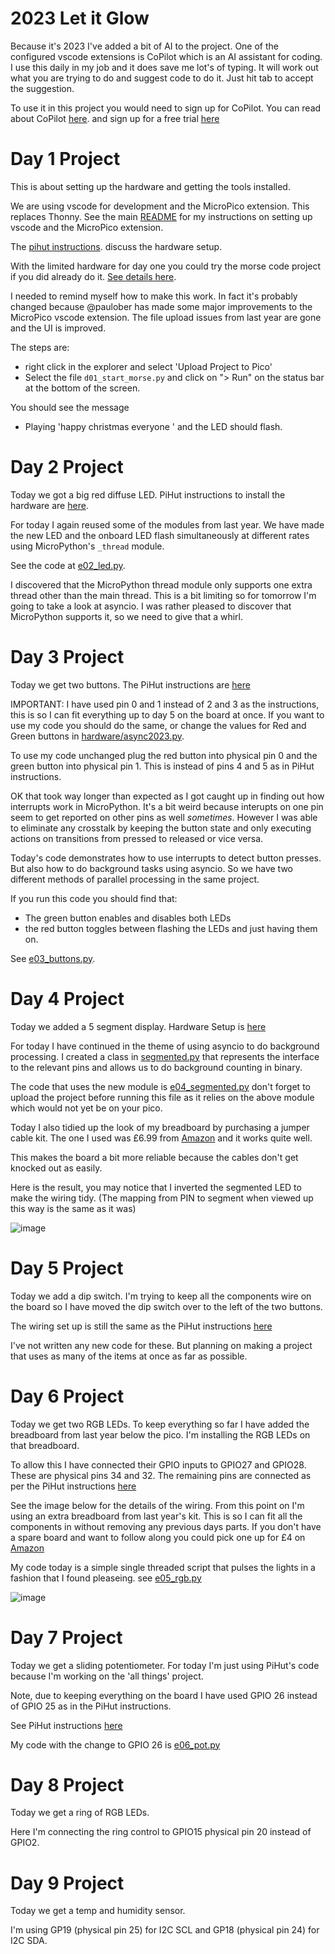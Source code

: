2023 Let it Glow
================

Because it's 2023 I've added a bit of AI to the project. One of the configured
vscode extensions is CoPilot which is an AI assistant for coding. I use this
daily in my job and it does save me lot's of typing. It will work out
what you are trying to do and suggest code to do it. Just hit tab to accept the
suggestion.

To use it in this project you would need to sign up for CoPilot. You can read
about CoPilot
[here](https://code.visualstudio.com/blogs/2023/03/30/vscode-copilot).
and sign up for a free trial
[here](https://docs.github.com/en/copilot/using-github-copilot/getting-started-with-github-copilot?tool=vimneovim)

# Day 1 Project

This is about setting up the hardware and getting the tools installed.

We are using vscode for development and the MicroPico extension.
This replaces Thonny. See the main [README](README.md) for my instructions
on setting up vscode and the MicroPico extension.

The [pihut instructions](https://thepihut.com/blogs/raspberry-pi-tutorials/maker-advent-calendar-day-1-getting-started).
discuss the hardware setup.

With the limited hardware for day one you could try the morse code project
if you did already do it. [See details here](README2022.md#day-1-project).

I needed to remind myself how to make this work. In fact it's probably changed
because @paulober has made some major improvements to the MicroPico vscode
extension. The file upload issues from last year are gone and the UI is
improved.

The steps are:

- right click in the explorer and select 'Upload Project to Pico'
- Select the file `d01_start_morse.py` and click on "> Run" on the status bar
  at the bottom of the screen.

You should see the message
- Playing 'happy christmas everyone   '
and the LED should flash.

# Day 2 Project

Today we got a big red diffuse LED.
PiHut instructions to install the hardware are
[here](https://thepihut.com/blogs/raspberry-pi-tutorials/let-it-glow-maker-advent-calendar-day-2-lighting-leds).

For today I again reused some of the modules from last year. We have made the
new LED and the onboard LED flash simultaneously at different rates using
MicroPython's `_thread` module.

See the code at [e02_led.py](e02_led.py).

I discovered that the MicroPython thread module only supports one extra thread
other than the main thread. This is a bit limiting so for tomorrow I'm going to
take a look at asyncio. I was rather pleased to discover that MicroPython supports it,
so we need to give that a whirl.

# Day 3 Project
Today we get two buttons. The PiHut instructions are
[here](https://thepihut.com/blogs/raspberry-pi-tutorials/let-it-glow-maker-advent-calendar-day-3-incredible-inputs)

IMPORTANT: I have used pin 0 and 1 instead of 2 and 3 as the instructions,
this is so I can fit everything up to day 5 on the board at once. If you want
to use my code you should do the same, or change the values for Red and
Green buttons in [hardware/async2023.py](hardware/async2023.py).

To use my code unchanged plug the red button into physical pin 0 and the green button
into physical pin 1. This is instead of pins 4 and 5 as in PiHut instructions.

OK that took way longer than expected as I got caught up in finding out
how interrupts work in MicroPython. It's a bit weird because interupts on
one pin seem to get reported on other pins as well *sometimes*. However I was
able to eliminate any crosstalk by keeping the button state and only executing
actions on transitions from pressed to released or vice versa.

Today's code demonstrates how to use interrupts to detect button presses. But
also how to do background tasks using asyncio. So we have two different methods
of parallel processing in the same project.

If you run this code you should find that:

- The green button enables and disables both LEDs
- the red button toggles between flashing the LEDs and just having them on.


See [e03_buttons.py](e03_buttons.py).

# Day 4 Project
Today we added a 5 segment display. Hardware Setup is
[here](https://thepihut.com/blogs/raspberry-pi-tutorials/let-it-glow-maker-advent-calendar-day-4-brilliant-bar-graphs)

For today I have continued in the theme of using asyncio to do
background processing. I created a class in [segmented.py](asyn/segmented.py)
that represents the interface to the relevant pins and allows us to
do background counting in binary.

The code that uses the new module is [e04_segmented.py](e04_segmented.py) don't
forget to upload the project before running this file as it relies on the
above module which would not yet be on your pico.

Today I also tidied up the look of my breadboard by purchasing a jumper
cable kit. The one I used was £6.99 from
[Amazon](https://www.amazon.co.uk/dp/B08PF2W1RF?psc=1&ref=ppx_yo2ov_dt_b_product_details)
and it works quite well.

This makes the board a bit more reliable because the cables don't get knocked out as
easily.

Here is the result, you may notice that I inverted the segmented LED to make the wiring
tidy. (The mapping from PIN to segment when viewed up this way is the same as it was)

![image](https://github.com/gilesknap/pico-xmas/assets/964827/46e64c0b-d565-4e86-ac5d-ab2e23c94b1d)

# Day 5 Project
Today we add a dip switch. I'm trying to keep all the components wire on the
board so I have moved the dip switch over to the left of the two buttons.

The wiring set up is still the same as the PiHut instructions
[here](https://thepihut.com/blogs/raspberry-pi-tutorials/let-it-glow-maker-advent-calendar-day-5-switch-the-dip)

I've not written any new code for these. But planning on making a project that
uses as many of the items at once as far as possible.

# Day 6 Project
Today we get two RGB LEDs. To keep everything so far I have added the breadboard
from last year below the pico. I'm installing the RGB LEDs on that breadboard.

To allow this I have connected their GPIO inputs to GPIO27 and GPIO28. These
are physical pins 34 and 32. The remaining pins are connected as per the PiHut
instructions
[here](https://thepihut.com/blogs/raspberry-pi-tutorials/let-it-glow-maker-advent-calendar-day-6-see-the-rgb)

See the image below for the details of the wiring. From this point on I'm using an
extra breadboard from last year's kit. This is so I can fit all the components in
without removing any previous days parts. If you don't have a spare board and
want to follow along you could pick one up for £4 on
[Amazon](https://www.amazon.co.uk/400-Point-Solderless-PCB-Breadboard/dp/B013EW663K/ref=sr_1_18?keywords=breadboard&qid=1702119593&sr=8-18)

My code today is a simple single threaded script that pulses the lights
in a fashion that I found pleaseing. see [e05_rgb.py](e05_rgb.py)

![image](https://github.com/gilesknap/pico-xmas/assets/964827/1ecd304d-c378-47de-8994-b300e753e157)

# Day 7 Project
Today we get a sliding potentiometer. For today I'm just using PiHut's
code because I'm working on the 'all things' project.

Note, due to keeping everything on the board I have used GPIO 26 instead of
GPIO 25 as in the PiHut instructions.

See PiHut instructions
[here](https://thepihut.com/blogs/raspberry-pi-tutorials/let-it-glow-maker-advent-calendar-day-7-time-to-slide)

My code with the change to GPIO 26 is [e06_pot.py](e06_pot.py)

# Day 8 Project
Today we get a ring of RGB LEDs.

Here I'm connecting the ring control to GPIO15 physical pin 20
instead of GPIO2.

# Day 9 Project
Today we get a temp and humidity sensor.

I'm using GP19 (physical pin 25) for I2C SCL and GP18 (physical pin 24) for
I2C SDA.
